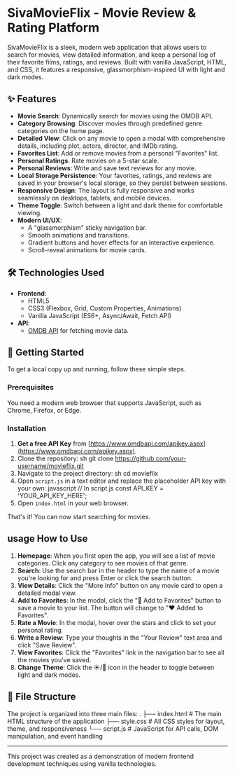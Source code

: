 # SivaMovieFlix - Movie Review & Rating Platform

SivaMovieFlix is a sleek, modern web application that allows users to search for movies, view detailed information, and keep a personal log of their favorite films, ratings, and reviews. Built with vanilla JavaScript, HTML, and CSS, it features a responsive, glassmorphism-inspired UI with light and dark modes.

## ✨ Features

- **Movie Search**: Dynamically search for movies using the OMDB API.
- **Category Browsing**: Discover movies through predefined genre categories on the home page.
- **Detailed View**: Click on any movie to open a modal with comprehensive details, including plot, actors, director, and IMDb rating.
- **Favorites List**: Add or remove movies from a personal "Favorites" list.
- **Personal Ratings**: Rate movies on a 5-star scale.
- **Personal Reviews**: Write and save text reviews for any movie.
- **Local Storage Persistence**: Your favorites, ratings, and reviews are saved in your browser's local storage, so they persist between sessions.
- **Responsive Design**: The layout is fully responsive and works seamlessly on desktops, tablets, and mobile devices.
- **Theme Toggle**: Switch between a light and dark theme for comfortable viewing.
- **Modern UI/UX**:
  - A "glassmorphism" sticky navigation bar.
  - Smooth animations and transitions.
  - Gradient buttons and hover effects for an interactive experience.
  - Scroll-reveal animations for movie cards.

## 🛠️ Technologies Used

- **Frontend**:
  - HTML5
  - CSS3 (Flexbox, Grid, Custom Properties, Animations)
  - Vanilla JavaScript (ES6+, Async/Await, Fetch API)
- **API**:
  - [OMDB API](https://www.omdbapi.com/) for fetching movie data.

## 🚀 Getting Started

To get a local copy up and running, follow these simple steps.

### Prerequisites

You need a modern web browser that supports JavaScript, such as Chrome, Firefox, or Edge.

### Installation

1. **Get a free API Key** from [https://www.omdbapi.com/apikey.aspx](https://www.omdbapi.com/apikey.aspx).
2. Clone the repository:
    sh
    git clone <https://github.com/your-username/movieflix.git>
3. Navigate to the project directory:
    sh
    cd movieflix
4. Open `script.js` in a text editor and replace the placeholder API key with your own:
    javascript
    // In script.js
    const API_KEY = 'YOUR_API_KEY_HERE';
5. Open `index.html` in your web browser.

That's it! You can now start searching for movies.

## usage How to Use

1. **Homepage**: When you first open the app, you will see a list of movie categories. Click any category to see movies of that genre.
2. **Search**: Use the search bar in the header to type the name of a movie you're looking for and press Enter or click the search button.
3. **View Details**: Click the "More Info" button on any movie card to open a detailed modal view.
4. **Add to Favorites**: In the modal, click the "🤍 Add to Favorites" button to save a movie to your list. The button will change to "❤️ Added to Favorites".
5. **Rate a Movie**: In the modal, hover over the stars and click to set your personal rating.
6. **Write a Review**: Type your thoughts in the "Your Review" text area and click "Save Review".
7. **View Favorites**: Click the "Favorites" link in the navigation bar to see all the movies you've saved.
8. **Change Theme**: Click the ☀️/🌙 icon in the header to toggle between light and dark modes.

## 📂 File Structure

The project is organized into three main files:
.
├── index.html      # The main HTML structure of the application
├── style.css       # All CSS styles for layout, theme, and responsiveness
└── script.js       # JavaScript for API calls, DOM manipulation, and event handling

---

This project was created as a demonstration of modern frontend development techniques using vanilla technologies.
